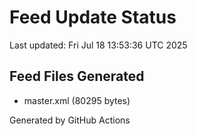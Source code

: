 # Feed Update Status
Last updated: Fri Jul 18 13:53:36 UTC 2025

## Feed Files Generated
- master.xml (80295 bytes)

Generated by GitHub Actions
